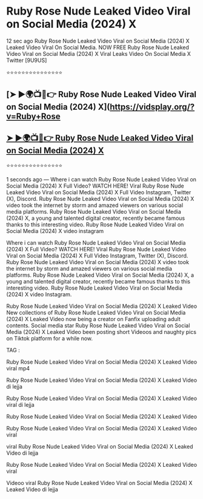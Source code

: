﻿# Ruby Rose Nude Leaked Video Viral on Social Media (2024) X



12 sec ago Ruby Rose Nude Leaked Video Viral on Social Media (2024) X Leaked Video Viral On Social Media. NOW FREE Ruby Rose Nude Leaked Video Viral on Social Media (2024) X Viral Leaks Video On Social Media X Twitter [9U9US]

⭐⭐⭐⭐⭐⭐⭐⭐⭐⭐⭐⭐⭐⭐⭐

## [➤ ►🌍📺📱👉 Ruby Rose Nude Leaked Video Viral on Social Media (2024) X](https://vidsplay.org/?v=Ruby+Rose

## [➤ ►🌍📺📱👉 Ruby Rose Nude Leaked Video Viral on Social Media (2024) X](https://vidsplay.org/?v=Ruby+Rose)


⭐⭐⭐⭐⭐⭐⭐⭐⭐⭐⭐⭐⭐⭐⭐



1 seconds ago — Where i can watch Ruby Rose Nude Leaked Video Viral on Social Media (2024) X Full Video? WATCH HERE! Viral Ruby Rose Nude Leaked Video Viral on Social Media (2024) X Full Video Instagram, Twitter (X), Discord. Ruby Rose Nude Leaked Video Viral on Social Media (2024) X video took the internet by storm and amazed viewers on various social media platforms. Ruby Rose Nude Leaked Video Viral on Social Media (2024) X, a young and talented digital creator, recently became famous thanks to this interesting video. Ruby Rose Nude Leaked Video Viral on Social Media (2024) X video instagram

Where i can watch Ruby Rose Nude Leaked Video Viral on Social Media (2024) X Full Video? WATCH HERE! Viral Ruby Rose Nude Leaked Video Viral on Social Media (2024) X Full Video Instagram, Twitter (X), Discord. Ruby Rose Nude Leaked Video Viral on Social Media (2024) X video took the internet by storm and amazed viewers on various social media platforms. Ruby Rose Nude Leaked Video Viral on Social Media (2024) X, a young and talented digital creator, recently became famous thanks to this interesting video. Ruby Rose Nude Leaked Video Viral on Social Media (2024) X video Instagram.

Ruby Rose Nude Leaked Video Viral on Social Media (2024) X Leaked Video New collections of Ruby Rose Nude Leaked Video Viral on Social Media (2024) X Leaked Video now being a creator on Fanfix uploading adult contents. Social media star Ruby Rose Nude Leaked Video Viral on Social Media (2024) X Leaked Video been posting short Videoos and naughty pics on Tiktok platform for a while now.

TAG :

 

Ruby Rose Nude Leaked Video Viral on Social Media (2024) X Leaked Video viral mp4

 

Ruby Rose Nude Leaked Video Viral on Social Media (2024) X Leaked Video di lejja

 

Ruby Rose Nude Leaked Video Viral on Social Media (2024) X Leaked Video viral di lejja

 

Ruby Rose Nude Leaked Video Viral on Social Media (2024) X Leaked Video

 

Ruby Rose Nude Leaked Video Viral on Social Media (2024) X Leaked Video viral

 

viral Ruby Rose Nude Leaked Video Viral on Social Media (2024) X Leaked Video di lejja

 

Ruby Rose Nude Leaked Video Viral on Social Media (2024) X Leaked Video viral

 

Videoo viral Ruby Rose Nude Leaked Video Viral on Social Media (2024) X Leaked Video di lejja